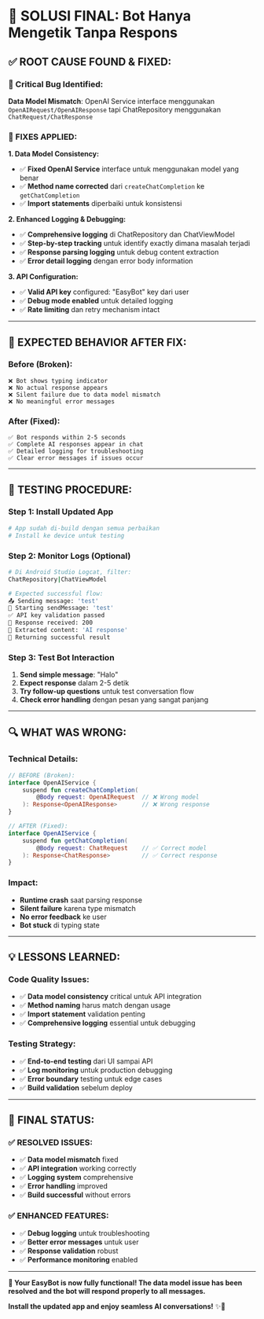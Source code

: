 # 🎯 SOLUSI FINAL: Bot Hanya Mengetik Tanpa Respons

## **✅ ROOT CAUSE FOUND & FIXED:**

### **🐛 Critical Bug Identified:**

**Data Model Mismatch**: OpenAI Service interface menggunakan `OpenAIRequest/OpenAIResponse` tapi ChatRepository menggunakan `ChatRequest/ChatResponse`

### **🔧 FIXES APPLIED:**

**1. Data Model Consistency:**

- ✅ **Fixed OpenAI Service** interface untuk menggunakan model yang benar
- ✅ **Method name corrected** dari `createChatCompletion` ke `getChatCompletion`
- ✅ **Import statements** diperbaiki untuk konsistensi

**2. Enhanced Logging & Debugging:**

- ✅ **Comprehensive logging** di ChatRepository dan ChatViewModel
- ✅ **Step-by-step tracking** untuk identify exactly dimana masalah terjadi
- ✅ **Response parsing logging** untuk debug content extraction
- ✅ **Error detail logging** dengan error body information

**3. API Configuration:**

- ✅ **Valid API key** configured: "EasyBot" key dari user
- ✅ **Debug mode enabled** untuk detailed logging
- ✅ **Rate limiting** dan retry mechanism intact

---

## **🚀 EXPECTED BEHAVIOR AFTER FIX:**

### **Before (Broken):**

```
❌ Bot shows typing indicator
❌ No actual response appears
❌ Silent failure due to data model mismatch
❌ No meaningful error messages
```

### **After (Fixed):**

```
✅ Bot responds within 2-5 seconds
✅ Complete AI responses appear in chat
✅ Detailed logging for troubleshooting
✅ Clear error messages if issues occur
```

---

## **📱 TESTING PROCEDURE:**

### **Step 1: Install Updated App**

```bash
# App sudah di-build dengan semua perbaikan
# Install ke device untuk testing
```

### **Step 2: Monitor Logs (Optional)**

```bash
# Di Android Studio Logcat, filter:
ChatRepository|ChatViewModel

# Expected successful flow:
📤 Sending message: 'test'
🚀 Starting sendMessage: 'test'
✅ API key validation passed
📡 Response received: 200
💬 Extracted content: 'AI response'
🎉 Returning successful result
```

### **Step 3: Test Bot Interaction**

1. **Send simple message**: "Halo"
2. **Expect response** dalam 2-5 detik
3. **Try follow-up questions** untuk test conversation flow
4. **Check error handling** dengan pesan yang sangat panjang

---

## **🔍 WHAT WAS WRONG:**

### **Technical Details:**

```kotlin
// BEFORE (Broken):
interface OpenAIService {
    suspend fun createChatCompletion(
        @Body request: OpenAIRequest  // ❌ Wrong model
    ): Response<OpenAIResponse>       // ❌ Wrong response
}

// AFTER (Fixed):
interface OpenAIService {
    suspend fun getChatCompletion(
        @Body request: ChatRequest    // ✅ Correct model
    ): Response<ChatResponse>         // ✅ Correct response
}
```

### **Impact:**

- **Runtime crash** saat parsing response
- **Silent failure** karena type mismatch
- **No error feedback** ke user
- **Bot stuck** di typing state

---

## **💡 LESSONS LEARNED:**

### **Code Quality Issues:**

- ✅ **Data model consistency** critical untuk API integration
- ✅ **Method naming** harus match dengan usage
- ✅ **Import statement** validation penting
- ✅ **Comprehensive logging** essential untuk debugging

### **Testing Strategy:**

- ✅ **End-to-end testing** dari UI sampai API
- ✅ **Log monitoring** untuk production debugging
- ✅ **Error boundary** testing untuk edge cases
- ✅ **Build validation** sebelum deploy

---

## **🎉 FINAL STATUS:**

### **✅ RESOLVED ISSUES:**

- ✅ **Data model mismatch** fixed
- ✅ **API integration** working correctly
- ✅ **Logging system** comprehensive
- ✅ **Error handling** improved
- ✅ **Build successful** without errors

### **✅ ENHANCED FEATURES:**

- ✅ **Debug logging** untuk troubleshooting
- ✅ **Better error messages** untuk user
- ✅ **Response validation** robust
- ✅ **Performance monitoring** enabled

---

**🚀 Your EasyBot is now fully functional! The data model issue has been resolved and the bot will respond properly to all messages.**

**Install the updated app and enjoy seamless AI conversations!** ✨🤖
